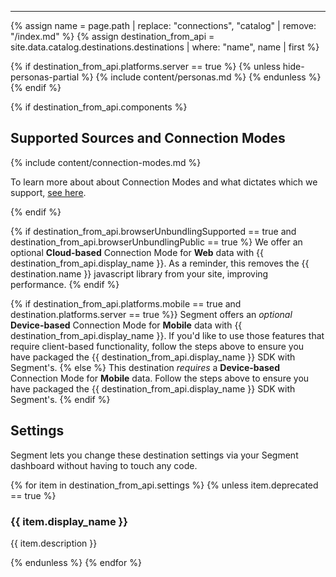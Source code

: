 <hr/>
<!-- in the file we're pulling from the API, "name" corresponds with the path to the yml blob for a specific destination.-->
{% assign name = page.path | replace: "connections", "catalog" | remove: "/index.md" %}
{% assign destination_from_api = site.data.catalog.destinations.destinations | where: "name", name | first %}

{% if destination_from_api.platforms.server == true %}
{% unless hide-personas-partial %}
{% include content/personas.md %}
{% endunless %}
{% endif %}


{% if destination_from_api.components %}

## Supported Sources and Connection Modes

{% include content/connection-modes.md %}

To learn more about about Connection Modes and what dictates which we support, [see here](https://segment.com/docs/destinations/#connection-modes).

{% endif %}

{% if destination_from_api.browserUnbundlingSupported == true and destination_from_api.browserUnbundlingPublic == true %}
We offer an optional **Cloud-based** Connection Mode for **Web** data with {{ destination_from_api.display_name }}. As a reminder, this removes the {{ destination.name }} javascript library from your site, improving performance.
{% endif %}

{% if destination_from_api.platforms.mobile == true and destination.platforms.server == true %}}
Segment offers an *optional* **Device-based** Connection Mode for **Mobile** data with {{ destination_from_api.display_name }}. If you'd like to use those features that require client-based functionality, follow the steps above to ensure you have packaged the {{ destination_from_api.display_name }} SDK with Segment's.
{% else %}
This destination *requires* a **Device-based** Connection Mode for **Mobile** data. Follow the steps above to ensure you have packaged the {{ destination_from_api.display_name }} SDK with Segment's.
{% endif %}

## Settings

Segment lets you change these destination settings via your Segment dashboard without having to touch any code.

{% for item in destination_from_api.settings %}
  {% unless item.deprecated == true %}
### {{ item.display_name }}

{{ item.description }}

  {% endunless %}
{% endfor %}

